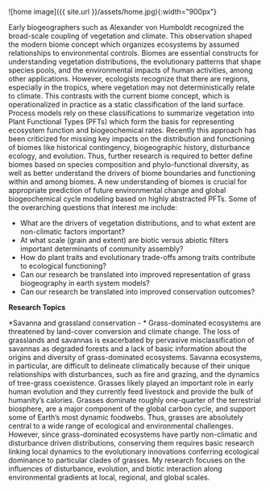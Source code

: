 ![home image]({{ site.url }}/assets/home.jpg){:width="900px"}

Early biogeographers such as Alexander von Humboldt recognized the broad-scale coupling of vegetation and climate. This observation shaped the modern biome concept which organizes ecosystems by assumed relationships to environmental controls. Biomes are essential constructs for understanding vegetation distributions, the evolutionary patterns that shape species pools, and the environmental impacts of human activities, among other applications. However, ecologists recognize that there are regions, especially in the tropics, where vegetation may not deterministically relate to climate. This contrasts with the current biome concept, which is operationalized in practice as a static classification of the land surface. Process models rely on these classifications to summarize vegetation into Plant Functional Types (PFTs) which form the basis for representing ecosystem function and biogeochemical rates. Recently this approach has been criticized for missing key impacts on the distribution and functioning of biomes like historical contingency, biogeographic history, disturbance ecology, and evolution. Thus, further research is required to better define biomes based on species composition and phylo-functional diversity, as well as better understand the drivers of biome boundaries and functioning within and among biomes. A new understanding of biomes is crucial for appropriate prediction of future environmental change and global biogeochemical cycle modeling based on highly abstracted PFTs. Some of the overarching questions that interest me include:

- What are the drivers of vegetation distributions, and to what extent are non-climatic factors important?
- At what scale (grain and extent) are biotic versus abiotic filters important determinants of community assembly?
- How do plant traits and evolutionary trade-offs among traits contribute to ecological functioning?
- Can our research be translated into improved representation of grass biogeography in earth system models?
- Can our research be translated into improved conservation outcomes?

**Research Topics**

*Savanna and grassland conservation - * Grass-dominated ecosystems are threatened by land-cover conversion and climate change. The loss of grasslands and savannas is exacerbated by pervasive misclassification of savannas as degraded forests and a lack of basic information about the origins and diversity of grass-dominated ecosystems. Savanna ecosystems, in particular, are difficult to delineate climatically because of their unique relationships with disturbances, such as fire and grazing, and the dynamics of tree-grass coexistence. Grasses likely played an important role in early human evolution and they currently feed livestock and provide the bulk of humanity’s calories. Grasses dominate roughly one-quarter of the terrestrial biosphere, are a major component of the global carbon cycle, and support some of Earth’s most dynamic foodwebs. Thus, grasses are absolutely central to a wide range of ecological and environmental challenges. However, since grass-dominated ecosystems have partly non-climatic and disturbance driven distributions, conserving them requires basic research linking local dynamics to the evolutionary innovations conferring ecological dominance to particular clades of grasses. My research focuses on the influences of disturbance, evolution, and biotic interaction along environmental gradients at local, regional, and global scales.



































































































